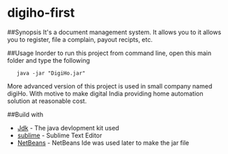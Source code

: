 # digiho-first
##Synopsis
It's a document management system. It allows you to it allows you to register, file a complain, payout recipts, etc.

##Usage 
Inorder to run this project from command line, open this main folder and type the following
```
   java -jar "DigiHo.jar"
``` 
More advanced version of this project is used in small company named digiHo. With motive to make digital India providing home automation solution at reasonable cost.

##Build with
* [Jdk](https://java.com/en/download/) - The java devlopment kit used
* [sublime](https://www.sublimetext.com/) - Sublime Text Editor
* [NetBeans](https://netbeans.org/downloads/) - NetBeans Ide was used later to make the jar file